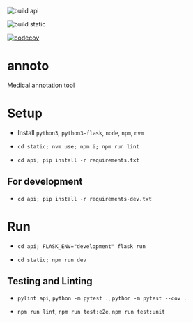 ![build api](https://github.com/team-folivora/annoto/actions/workflows/build-api.yml/badge.svg?branch=main)

![build static](https://github.com/team-folivora/annoto/actions/workflows/build-static.yml/badge.svg?branch=main)

[![codecov](https://codecov.io/gh/team-folivora/annoto/branch/main/graph/badge.svg?token=8OKTHCXOEA)](https://codecov.io/gh/team-folivora/annoto)

# annoto

Medical annotation tool

# Setup

* Install `python3`, `python3-flask`, `node`, `npm`, `nvm`

* `cd static; nvm use; npm i; npm run lint`

* `cd api; pip install -r requirements.txt`

## For development

* `cd api; pip install -r requirements-dev.txt`

# Run

* `cd api; FLASK_ENV="development" flask run`

* `cd static; npm run dev`

## Testing and Linting

* `pylint api`, `python -m pytest .`, `python -m pytest --cov .`

* `npm run lint`, `npm run test:e2e`, `npm run test:unit`
